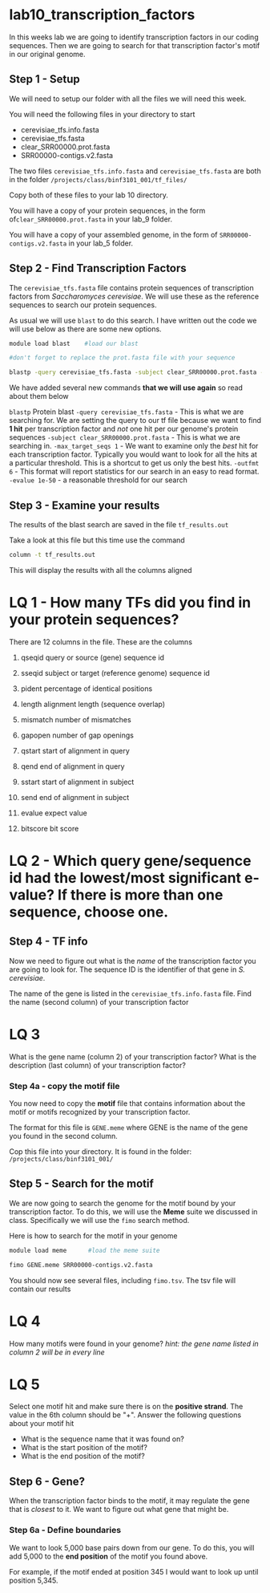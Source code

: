 # lab10_transcription_factors

In this weeks lab we are going to identify transcription factors in our coding sequences. Then we are going to search for that transcription factor's motif in our original genome. 

## Step 1 - Setup

We will need to setup our folder with all the files we will need this week. 

You will need the following files in your directory to start 
- cerevisiae_tfs.info.fasta
- cerevisiae_tfs.fasta
- clear_SRR00000.prot.fasta
- SRR00000-contigs.v2.fasta

The two files ```cerevisiae_tfs.info.fasta``` and ```cerevisiae_tfs.fasta``` are both in the folder ```/projects/class/binf3101_001/tf_files/```

Copy both of these files to your lab 10 directory.

You will have a copy of your protein sequences, in the form of```clear_SRR00000.prot.fasta``` in your lab_9 folder. 

You will have a copy of your assembled genome, in the form of ```SRR00000-contigs.v2.fasta``` in your lab_5 folder. 

## Step 2 - Find Transcription Factors

The ```cerevisiae_tfs.fasta``` file contains protein sequences of transcription factors from _Saccharomyces cerevisiae_. We will use these as the reference sequences to search our protein sequences. 

As usual we will use ```blast``` to do this search. I have written out the code we will use below as there are some new options. 

```bash
module load blast    #load our blast

#don't forget to replace the prot.fasta file with your sequence

blastp -query cerevisiae_tfs.fasta -subject clear_SRR00000.prot.fasta -max_target_seqs 1 -outfmt 6 -evalue 1e-50 > tf_results.out

```

We have added several new commands **that we will use again** so read about them below

```blastp``` Protein blast
```-query cerevisiae_tfs.fasta``` - This is what we are searching for. We are setting the query to our tf file because we want to find **1 hit** per transcription factor and _not_ one hit per our genome's protein sequences
```-subject clear_SRR00000.prot.fasta``` - This is what we are searching in. 
```-max_target_seqs 1``` - We want to examine only the _best_ hit for each transcription factor. Typically you would want to look for all the hits at a particular threshold. This is a shortcut to get us only the best hits. 
```-outfmt 6``` - This format will report statistics for our search in an easy to read format. 
```-evalue 1e-50``` - a reasonable threshold for our search

## Step 3 - Examine your results

The results of the blast search are saved in the file ```tf_results.out```

Take a look at this file but this time use the command 

```bash
column -t tf_results.out
```

This will display the results with all the columns aligned

# LQ 1 - How many TFs did you find in your protein sequences? 

There are 12 columns in the file. These are the columns

   1.  qseqid      query or source (gene) sequence id

   2.  sseqid      subject or target (reference genome) sequence id

   3.  pident      percentage of identical positions

   4.  length      alignment length (sequence overlap)

   5.  mismatch    number of mismatches

   6.  gapopen     number of gap openings

   7.  qstart      start of alignment in query

   8.  qend        end of alignment in query

   9.  sstart      start of alignment in subject

 10.  send        end of alignment in subject

 11.  evalue      expect value

 12.  bitscore    bit score


# LQ 2 - Which query gene/sequence id had the lowest/most significant e-value? If there is more than one sequence, choose one. 

## Step 4 - TF info

Now we need to figure out what is the _name_ of the transcription factor you are going to look for. The sequence ID is the identifier of that gene in _S. cerevisiae_. 

The name of the gene is listed in the ```cerevisiae_tfs.info.fasta``` file. Find the name (second column) of your transcription factor 

# LQ 3 
What is the gene name (column 2) of your transcription factor? What is the description (last column) of your transcription factor?


### Step 4a - copy the motif file

You now need to copy the **motif** file that contains information about the motif or motifs recognized by your transcription factor. 

The format for this file is ```GENE.meme``` where GENE is the name of the gene you found in the second column. 

Cop this file into your directory. It is found in the folder: ```/projects/class/binf3101_001/``` 

## Step 5 - Search for the motif

We are now going to search the genome for the motif bound by your transcription factor. To do this, we will use the **Meme** suite we discussed in class. Specifically we will use the ```fimo``` search method. 

Here is how to search for the motif in your genome

```bash
module load meme      #load the meme suite

fimo GENE.meme SRR00000-contigs.v2.fasta

````

You should now see several files, including ```fimo.tsv```. The tsv file will contain our results

# LQ 4 
How many motifs were found in your genome? _hint: the gene name listed in column 2 will be in every line_

# LQ 5 
Select one motif hit and make sure there is on the **positive strand**. The value in the 6th column should be "+". Answer the following questions about your motif hit

- What is the sequence name that it was found on?
- What is the start position of the motif?
- What is the end position of the motif?

## Step 6 - Gene?

When the transcription factor binds to the motif, it may regulate the gene that is _closest_ to it. We want to figure out what gene that might be.

### Step 6a - Define boundaries

We want to look 5,000 base pairs down from our gene. To do this, you will add 5,000 to the **end position** of the motif you found above.

For example, if the motif ended at position 345 I would want to look up until position 5,345.


  





